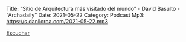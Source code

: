 Title: “Sitio de Arquitectura más visitado del mundo” - David Basulto - “Archadaily”
Date: 2021-05-22
Category: Podcast
Mp3: https://s.danilorca.com/2021-05-22.mp3

<a href="https://s.danilorca.com/2021-05-22.mp3" type="audio/mpeg">
Escuchar
</a>
